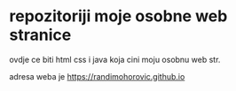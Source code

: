 # repozitoriji moje osobne web stranice

ovdje ce biti html css i java koja cini moju osobnu web str.

adresa weba je https://randimohorovic.github.io